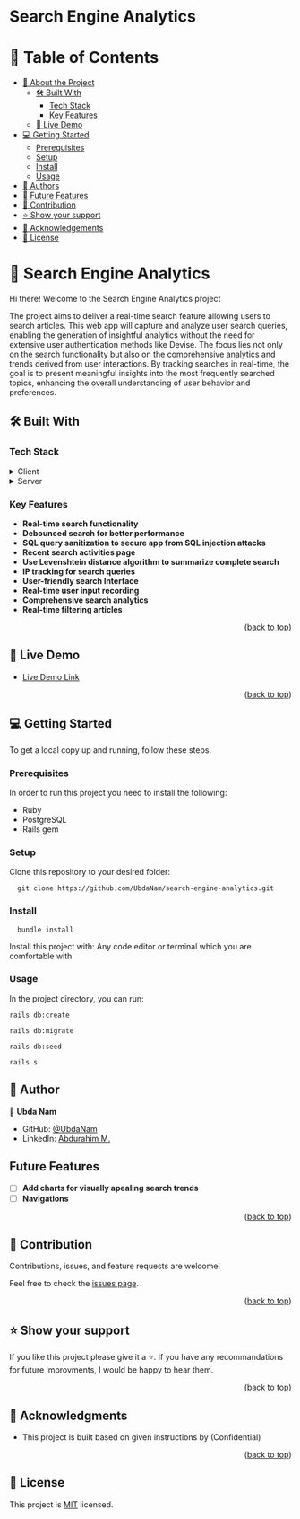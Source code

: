# Search Engine Analytics

<a name="readme-top"></a>

<!-- TABLE OF CONTENTS -->

# 📗 Table of Contents

- [📖 About the Project](#about-project)
  - [🛠 Built With](#built-with)
    - [Tech Stack](#tech-stack)
    - [Key Features](#key-features)
  - [🚀 Live Demo](#live-demo)
- [💻 Getting Started](#getting-started)
  - [Prerequisites](#prerequisites)
  - [Setup](#setup)
  - [Install](#install)
  - [Usage](#usage)
- [👥 Authors](#authors)
- [🔭 Future Features](#future-features)
- [🤝 Contribution](#contributing)
- [⭐️ Show your support](#support)
- [🙏 Acknowledgements](#acknowledgements)
- [📝 License](#license)

<!-- PROJECT DESCRIPTION -->

# 📖 Search Engine Analytics <a name="about-project">

Hi there! Welcome to the Search Engine Analytics project</a>

The project aims to deliver a real-time search feature allowing users to search articles. This web app will capture and analyze user search queries, enabling the generation of insightful analytics without the need for extensive user authentication methods like Devise. The focus lies not only on the search functionality but also on the comprehensive analytics and trends derived from user interactions. By tracking searches in real-time, the goal is to present meaningful insights into the most frequently searched topics, enhancing the overall understanding of user behavior and preferences.

## 🛠 Built With <a name="built-with"></a>

### Tech Stack <a name="tech-stack"></a>

<details>
<summary>Client</summary>
  <ul>
    <li><a href="https://developer.mozilla.org/en-US/docs/Web/CSS">CSS</a></li>
    <li><a href="https://developer.mozilla.org/en-US/docs/Web/JavaScript">Vanilla JavaScript</a></li>
  </ul>
</details>
<details>
<summary>Server</summary>
  <ul>
    <li><a href="https://rubyonrails.org/">Ruby on Rails</a></li>
  </ul>
</details>

### Key Features <a name="key-features"></a>

- **Real-time search functionality**
- **Debounced search for better performance**
- **SQL query sanitization to secure app from SQL injection attacks**
- **Recent search activities page**
- **Use Levenshtein distance algorithm to summarize complete search**
- **IP tracking for search queries**
- **User-friendly search Interface**
- **Real-time user input recording**
- **Comprehensive search analytics**
- **Real-time filtering articles**

<p align="right">(<a href="#readme-top">back to top</a>)</p>

## 🚀 Live Demo <a name="live-demo"></a>

- [Live Demo Link](https://search-engine-analytics-production.up.railway.app/)

<p align="right">(<a href="#readme-top">back to top</a>)</p>

<!-- GETTING STARTED -->

## 💻 Getting Started <a name="getting-started"></a>

To get a local copy up and running, follow these steps.

### Prerequisites

In order to run this project you need to install the following:

- Ruby
- PostgreSQL
- Rails gem

### Setup

Clone this repository to your desired folder:

```snippet
  git clone https://github.com/UbdaNam/search-engine-analytics.git
```

### Install

```snippet
  bundle install
```

Install this project with: Any code editor or terminal which you are comfortable with

### Usage

In the project directory, you can run:

```Create db
rails db:create
```

```Migrate db
rails db:migrate
```

```Populate db
rails db:seed
```

```Start server
rails s
```

<!-- AUTHORS -->

## 👥 Author <a name="authors"></a>

👤 **Ubda Nam**

- GitHub: [@UbdaNam](https://github.com/UbdaNam)
- LinkedIn: [Abdurahim M.](https://www.linkedin.com/in/abdurahim-miftah/)

<!-- FUTURE FEATURES -->

## Future Features <a name="future-features"></a>

- [ ] **Add charts for visually apealing search trends**
- [ ] **Navigations**

<p align="right">(<a href="#readme-top">back to top</a>)</p>

<!-- CONTRIBUTING -->

## 🤝 Contribution <a name="contributing"></a>

Contributions, issues, and feature requests are welcome!

Feel free to check the [issues page](https://github.com/UbdaNam/search-engine-analytics/issues).

<p align="right">(<a href="#readme-top">back to top</a>)</p>

<!-- SUPPORT -->

## ⭐ Show your support <a name="support"></a>

If you like this project please give it a ⭐. If you have any recommandations for future improvments, I would be happy to hear them.

<p align="right">(<a href="#readme-top">back to top</a>)</p>

<!-- ACKNOWLEDGEMENTS -->

## 🙏 Acknowledgments <a name="acknowledgements"></a>

- This project is built based on given instructions by (Confidential)

<p align="right">(<a href="#readme-top">back to top</a>)</p>

## 📝 License <a name="license"></a>

This project is [MIT](./LICENSE) licensed.
